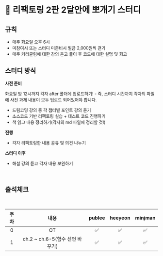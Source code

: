 # :school: 리팩토링 2판 2달안에 뽀개기 스터디

## 규칙

- 매주 화요일 오후 6시
- 미참여시 또는 스터디 미준비시 벌금 2,000원씩 걷기
- 매주 커리큘럼에 대한 강의 듣고 풀이 후 코드에 대한 설명 및 회고

## 스터디 방식

**사전 준비**

화요일 밤 12시까지 각자 after 폴더에 업로드하기! - 즉, 스터디 시간까지 각자의 파일에 사전 과제 내용이 모두 업로드 되어있어야 합니다.

- 드림코딩 강의 중 각 챕터별 포인트 강의 듣기
- 소스코드 기반 리팩토링 실습 + 테스트 코드 진행하기
- 책 읽고 내용 정리하기(각자의 md 파일에 정리할 것!)

**진행**

- 각자 리팩토링한 내용 공유 및 의견 나누기

**스터디 이후**

- 해설 강의 듣고 각자 내용 보완하기

<br/>

<pr>

## 출석체크

  <br/>

| 주차  |            내용            |  publee | heeyeon | minjman |
|:---:|:------------------------:|:--------:| :-----: |:-------:|
|  0  |            OT            |  ✅  | ✅ |    ✅    |
|  1  | ch.2 ~ ch.6-5(함수 선언 바꾸기) |  ✅  | ✅ |    ✅    |

</pr>
